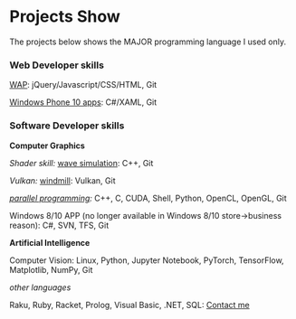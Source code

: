 # Projects Show

The projects below shows the MAJOR programming language I used only. 

### Web Developer skills

[WAP](https://mo.sci99.com): jQuery/Javascript/CSS/HTML, Git

[Windows Phone 10 apps](https://bit.ly/3osi9tc): C#/XAML, Git

### Software Developer skills

**Computer Graphics**

*Shader skill:* [wave simulation](https://media.oregonstate.edu/media/t/1_691hlz8u): C++, Git

*Vulkan:* [windmill](https://media.oregonstate.edu/media/t/0_vfdrmvbe): Vulkan, Git

*[parallel programming](https://github.com/osuyuanqi/CS575):* C++, C, CUDA, Shell, Python, OpenCL, OpenGL, Git

Windows 8/10 APP (no longer available in Windows 8/10 store->business reason): C#, SVN, TFS, Git

**Artificial Intelligence**

Computer Vision: Linux, Python, Jupyter Notebook, PyTorch, TensorFlow, Matplotlib, NumPy, Git

*other languages*

Raku, Ruby, Racket, Prolog, Visual Basic, .NET, SQL: [Contact me](mailto:yuanqingxiao@outlook.com)
